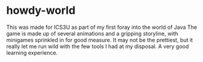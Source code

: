 # howdy-world
This was made for ICS3U as part of my first foray into the world of Java
The game is made up of several animations and a gripping storyline, with minigames sprinkled in for good measure.
It may not be the prettiest, but it really let me run wild with the few tools I had at my disposal.
A very good learning experience.
